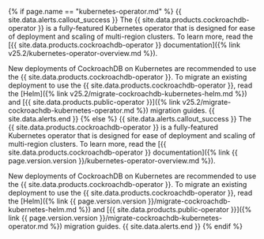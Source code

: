 {% if page.name == "kubernetes-operator.md" %}
{{ site.data.alerts.callout_success }}
The {{ site.data.products.cockroachdb-operator }} is a fully-featured Kubernetes operator that is designed for ease of deployment and scaling of multi-region clusters. To learn more, read the [{{ site.data.products.cockroachdb-operator }} documentation]({% link v25.2/kubernetes-operator-overview.md %}).

New deployments of CockroachDB on Kubernetes are recommended to use the {{ site.data.products.cockroachdb-operator }}. To migrate an existing deployment to use the {{ site.data.products.cockroachdb-operator }}, read the [Helm]({% link v25.2/migrate-cockroachdb-kubernetes-helm.md %}) and [{{ site.data.products.public-operator }}]({% link v25.2/migrate-cockroachdb-kubernetes-operator.md %}) migration guides.
{{ site.data.alerts.end }}
{% else %}
{{ site.data.alerts.callout_success }}
The {{ site.data.products.cockroachdb-operator }} is a fully-featured Kubernetes operator that is designed for ease of deployment and scaling of multi-region clusters. To learn more, read the [{{ site.data.products.cockroachdb-operator }} documentation]({% link {{ page.version.version }}/kubernetes-operator-overview.md %}).

New deployments of CockroachDB on Kubernetes are recommended to use the {{ site.data.products.cockroachdb-operator }}. To migrate an existing deployment to use the {{ site.data.products.cockroachdb-operator }}, read the [Helm]({% link {{ page.version.version }}/migrate-cockroachdb-kubernetes-helm.md %}) and [{{ site.data.products.public-operator }}]({% link {{ page.version.version }}/migrate-cockroachdb-kubernetes-operator.md %}) migration guides.
{{ site.data.alerts.end }}
{% endif %}